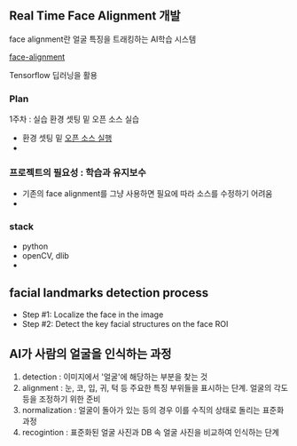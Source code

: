 ## Real Time Face Alignment 개발

face alignment란 얼굴 특징을 트래킹하는 AI학습 시스템

[face-alignment](https://github.com/1adrianb/face-alignment)

Tensorflow 딥러닝을 활용

### Plan

1주차 : 실습 환경 셋팅 밑 오픈 소스 실습

* 환경 셋팅 밑 [오픈 소스 실행](https://www.pyimagesearch.com/2017/04/03/facial-landmarks-dlib-opencv-python/)
* 



### 프로젝트의 필요성 : 학습과 유지보수

* 기존의 face alignment를 그냥 사용하면 필요에 따라 소스를 수정하기 어려움
* 

### stack

* python
* openCV, dlib
* 

## facial landmarks detection process

* Step #1: Localize the face in the image
* Step #2: Detect the key facial structures on the face ROI
  



## AI가 사람의 얼굴을 인식하는 과정

1. detection : 이미지에서 '얼굴'에 해당하는 부분을 찾는 것
2. alignment : 눈, 코, 입, 귀, 턱 등 주요한 특징 부위들을 표시하는 단계. 얼굴의 각도 등을 조정하기 위한 준비
3. normalization : 얼굴이 돌아가 있는 등의 경우 이를 수직의 상태로 돌리는 표준화 과정
4. recogintion : 표준화된 얼굴 사진과 DB 속 얼굴 사진을 비교하여 인식하는 단계



